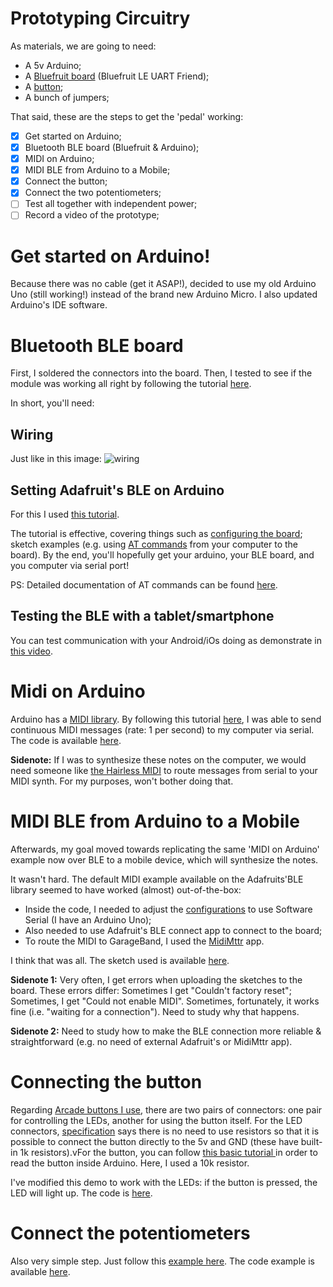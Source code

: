 # Prototyping Circuitry

As materials, we are going to need:
- A 5v Arduino;
- A [Bluefruit board](https://learn.adafruit.com/introducing-the-adafruit-bluefruit-le-uart-friend/configuration) (Bluefruit LE UART Friend);
- A [button](https://www.adafruit.com/product/3489);
- A bunch of jumpers;

That said, these are the steps to get the 'pedal' working:
- [x] Get started on Arduino;
- [x] Bluetooth BLE board (Bluefruit & Arduino);
- [x] MIDI on Arduino;
- [x] MIDI BLE from Arduino to a Mobile;
- [x] Connect the button;
- [x] Connect the two potentiometers;
- [ ] Test all together with independent power;
- [ ] Record a video of the prototype;

# Get started on Arduino!
Because there was no cable (get it ASAP!), decided to use my old Arduino Uno (still working!) instead of the brand new Arduino Micro. I also updated Arduino's IDE software.

# Bluetooth BLE board
First, I soldered the connectors into the board. Then, I tested to see if the module was working all right by following the tutorial [here](https://learn.adafruit.com/introducing-the-adafruit-bluefruit-le-uart-friend).

In short, you'll need:

## Wiring
Just like in this image:
![wiring](https://cdn-learn.adafruit.com/assets/assets/000/025/182/medium800/adafruit_products_UARTFriend_bb.png)

## Setting Adafruit's BLE on Arduino
For this I used [this tutorial](https://learn.adafruit.com/introducing-the-adafruit-bluefruit-le-uart-friend/software).

The tutorial is effective, covering things such as [configuring the board](https://learn.adafruit.com/introducing-the-adafruit-bluefruit-le-uart-friend/configuration); sketch examples (e.g. using [AT commands](https://learn.adafruit.com/introducing-the-adafruit-bluefruit-le-uart-friend/atcommand) from your computer to the board). By the end, you'll hopefully get your arduino, your BLE board, and you computer via serial port!

PS: Detailed documentation of AT commands can be found [here](https://learn.adafruit.com/introducing-adafruit-ble-bluetooth-low-energy-friend/standard-at).

## Testing the BLE with a tablet/smartphone
You can test communication with your Android/iOs doing as demonstrate in [this video](https://www.youtube.com/watch?v=4hWlDKzn7tA).

# Midi on Arduino
Arduino has a [MIDI library](https://playground.arduino.cc/Main/MIDILibrary). By following this tutorial [here](http://bvavra.github.io/MIDI_Accordion/sending-midi/), I was able to send continuous MIDI messages (rate: 1 per second) to my computer via serial. The code is available [here](../sketches/midi-demo/midi-demo.ino).

**Sidenote:** If I was to synthesize these notes on the computer, we would need someone like [the Hairless MIDI](http://projectgus.github.io/hairless-midiserial/) to route messages from serial to your MIDI synth. For my purposes, won't bother doing that.

# MIDI BLE from Arduino to a Mobile
Afterwards, my goal moved towards replicating the same 'MIDI on Arduino' example now over BLE to a mobile device, which will synthesize the notes.

It wasn't hard. The default MIDI example available on the Adafruits'BLE library seemed to have worked (almost) out-of-the-box:

- Inside the code, I needed to adjust the [configurations](https://learn.adafruit.com/introducing-the-adafruit-bluefruit-le-uart-friend/configuration) to use Software Serial (I have an Arduino Uno);
- Also needed to use Adafruit's BLE connect app to connect to the board;
- To route the MIDI to GarageBand, I used the [MidiMttr](https://itunes.apple.com/us/app/midimittr/id925495245?mt=8) app.

I think that was all. The sketch used is available [here](../sketches/midi-ble/midi-ble).

**Sidenote 1:** Very often, I get errors when uploading the sketches to the board. These errors differ: Sometimes I get "Couldn't factory reset"; Sometimes, I get "Could not enable MIDI". Sometimes, fortunately, it works fine (i.e. "waiting for a connection"). Need to study why that happens.

**Sidenote 2:** Need to study how to make the BLE connection more reliable & straightforward (e.g. no need of external Adafruit's or MidiMttr app).

# Connecting the button
Regarding [Arcade buttons I use](https://www.adafruit.com/product/3489), there are two pairs of connectors: one pair for controlling the LEDs, another for using the button itself. For the LED connectors, [specification](https://www.adafruit.com/product/3489#technical-details-anchor) says there is no need to use resistors so that it is possible to connect the button directly to the 5v and GND (these have built-in 1k resistors).vFor the button, you can follow [this basic tutorial ](https://www.arduino.cc/en/Tutorial/Button) in order to read the button inside Arduino. Here, I used a 10k resistor.

I've modified this demo to work with the LEDs: if the button is pressed, the LED will light up. The code is [here](../sketches/arcade-button-LED/arcade-button-LED/ino).

# Connect the potentiometers
Also very simple step. Just follow this [example here](https://www.arduino.cc/en/tutorial/potentiometer). The code example is available [here](../sketches/potentiometers/potentiometers.ino).
